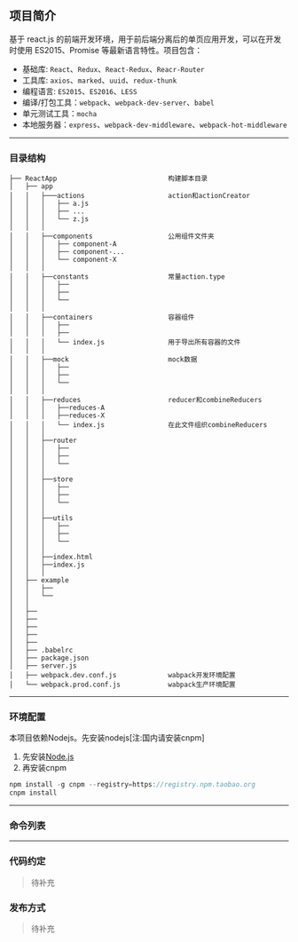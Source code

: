 ## 项目简介

基于 react.js 的前端开发环境，用于前后端分离后的单页应用开发，可以在开发时使用 ES2015、Promise 等最新语言特性。项目包含：

- 基础库: `React`、`Redux`、`React-Redux`、`Reacr-Router`
- 工具库: `axios`、`marked`、`uuid`、`redux-thunk`
- 编程语言: `ES2015`、`ES2016`、`LESS`
- 编译/打包工具：`webpack`、`webpack-dev-server`、`babel`
- 单元测试工具：`mocha`
- 本地服务器：`express`、`webpack-dev-middleware`、`webpack-hot-middleware`

---

### 目录结构

    ├── ReactApp                            构建脚本目录
    │   ├── app
    │   │   ├───actions                     action和actionCreator 
    │   │   │   ├── a.js
    │   │   │   ├── ...
    │   │   │   └── z.js
    │   │   │  
    │   │   ├──components                   公用组件文件夹    
    │   │   │   ├── component-A                                       
    │   │   │   ├── component-...
    │   │   │   └── component-X
    │   │   │  
    │   │   ├──constants                    常量action.type
    │   │   │   ├──
    │   │   │   ├──
    │   │   │   └── 
    │   │   │  
    │   │   ├──containers                   容器组件
    │   │   │   ├──
    │   │   │   ├──
    │   │   │   └── index.js                用于导出所有容器的文件
    │   │   │  
    │   │   ├──mock                         mock数据
    │   │   │   ├──
    │   │   │   ├──
    │   │   │   └── 
    │   │   │  
    │   │   ├──reduces                      reducer和combineReducers
    │   │   │   ├──reduces-A
    │   │   │   ├──reduces-X
    │   │   │   └── index.js                在此文件组织combineReducers
    │   │   │  
    │   │   ├──router
    │   │   │   ├──
    │   │   │   ├──
    │   │   │   └──  
    │   │   │  
    │   │   ├──store
    │   │   │   ├──
    │   │   │   ├──
    │   │   │   └── 
    │   │   │  
    │   │   ├──utils
    │   │   │   ├──
    │   │   │   ├──
    │   │   │   └──
    │   │   │  
    │   │   ├──index.html
    │   │   ├──index.js
    │   │   │             
    │   ├── example
    │   │   ├──
    │   │   └── 
    │   │
    │   ├──
    │   ├──
    │   ├──
    │   ├──
    │   ├──                 
    │   ├── .babelrc                 
    │   ├── package.json                   
    │   ├── server.js                       
    │   ├── webpack.dev.conf.js             wabpack开发环境配置
    │   └── webpack.prod.conf.js            wabpack生产环境配置

---

### 环境配置

本项目依赖Nodejs。先安装nodejs[注:国内请安装cnpm]

1. 先安装[Node.js](https://nodejs.org/zh-cn/)
2. 再安装cnpm

```js
npm install -g cnpm --registry=https://registry.npm.taobao.org
cnpm install
```
---

### 命令列表

---


### 代码约定
> 待补充



### 发布方式
> 待补充